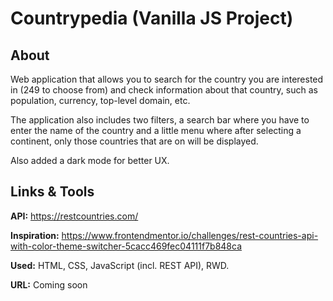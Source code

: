 # Countrypedia (Vanilla JS Project)

## About

Web application that allows you to search for the country you are interested in (249 to choose from) and check information about that country, such as population, currency, top-level domain, etc.

The application also includes two filters, a search bar where you have to enter the name of the country and a little menu where after selecting a continent, only those countries that are on will be displayed.

Also added a dark mode for better UX.

## Links & Tools

**API:** https://restcountries.com/

**Inspiration:** https://www.frontendmentor.io/challenges/rest-countries-api-with-color-theme-switcher-5cacc469fec04111f7b848ca

**Used:** HTML, CSS, JavaScript (incl. REST API), RWD.

**URL:** Coming soon
